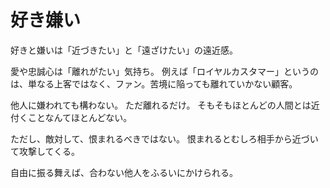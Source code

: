 # 好き嫌い

好きと嫌いは「近づきたい」と「遠ざけたい」の遠近感。

愛や忠誠心は「離れがたい」気持ち。
例えば「ロイヤルカスタマー」というのは、単なる上客ではなく、ファン。苦境に陥っても離れていかない顧客。

他人に嫌われても構わない。
ただ離れるだけ。
そもそもほとんどの人間とは近付くことなんてほとんどない。

ただし、敵対して、恨まれるべきではない。
恨まれるとむしろ相手から近づいて攻撃してくる。

自由に振る舞えば、合わない他人をふるいにかけられる。
